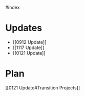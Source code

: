 #index
# Updates
- [[0912 Update]]
- [[1117 Update]]
- [[0121 Update]]

# Plan
[[0121 Update#Transition Projects]]